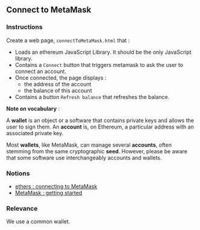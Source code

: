 ## Connect to MetaMask

### Instructions

Create a web page, `connectToMetaMask.html` that :

- Loads an ethereum JavaScript Library. It should be the only JavaScript library.
- Contains a `Connect` button that triggers metamask to ask the user to connect an account.
- Once connected, the page displays :
  - the address of the account
  - the balance of this account
- Contains a button `Refresh balance` that refreshes the balance.

**Note on vocabulary** :

A **wallet** is an object or a software that contains private keys and allows the user to sign them.
An **account** is, on Ethereum, a particular address with an associated private key.

Most **wallets**, like MetaMask, can manage several **accounts**, often stemming from the same cryptographic **seed**. However, please be aware that some software use interchangeably accounts and wallets.

### Notions

- [ethers : connecting to MetaMask](https://docs.ethers.io/v5/getting-started/#getting-started--connecting)
- [MetaMask : getting started ](https://docs.metamask.io/guide/getting-started.html)

### Relevance

We use a common wallet.
